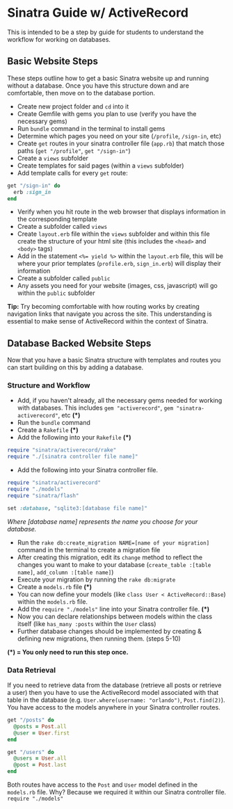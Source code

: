 # Sinatra Guide w/ ActiveRecord

This is intended to be a step by guide for students to understand the
workflow for working on databases.

## Basic Website Steps

These steps outline how to get a basic Sinatra website up and running without a database. Once you have this structure down and are comfortable, then move on to the database portion.

- Create new project folder and `cd` into it
- Create Gemfile with gems you plan to use (verify you have the necessary gems)
- Run `bundle` command in the terminal to install gems
- Determine which pages you need on your site (`/profile`, `/sign-in`, etc)
- Create `get` routes in your sinatra controller file (`app.rb`) that match those paths (`get "/profile"`, `get "/sign-in"`)
- Create a `views` subfolder
- Create templates for said pages (within a `views` subfolder)
- Add template calls for every `get` route:

```ruby
get "/sign-in" do
  erb :sign_in
end
```

- Verify when you hit route in the web browser that displays information in the corresponding template
- Create a subfolder called `views`
- Create `layout.erb` file within the `views` subfolder and within this file create the structure of your html site (this includes the `<head>` and `<body>` tags)
- Add in the statement `<%= yield %>` within the `layout.erb` file, this will be where your prior templates (`profile.erb`, `sign_in.erb`) will display their information
- Create a subfolder called `public`
- Any assets you need for your website (images, css, javascript) will go within the `public` subfolder

__Tip:__ Try becoming comfortable with how routing works by creating navigation links that navigate you across the site. This understanding is essential to make sense of ActiveRecord within the context of Sinatra.

## Database Backed Website Steps

Now that you have a basic Sinatra structure with templates and routes you can start building on this by adding a database.

### Structure and Workflow

- Add, if you haven't already, all the necessary gems needed for working with databases. This includes `gem "activerecord"`, `gem "sinatra-activerecord"`, etc __(*)__
- Run the `bundle` command
- Create a `Rakefile` __(*)__
- Add the following into your `Rakefile` __(*)__

```ruby
require "sinatra/activerecord/rake"
require "./[sinatra controller file name]"
```

- Add the following into your Sinatra controller file.

```ruby
require "sinatra/activerecord"
require "./models"
require "sinatra/flash"

set :database, "sqlite3:[database file name]"
```

*Where [database name] represents the name you choose for your database.*

- Run the `rake db:create_migration NAME=[name of your migration]` command in the terminal to create a migration file
- After creating this migration, edit its `change` method to reflect the changes you want to make to your database (`create_table :[table name]`, `add_column :[table name]`)
- Execute your migration by running the `rake db:migrate`
- Create a `models.rb` file __(*)__
- You can now define your models (like `class User < ActiveRecord::Base`) within the `models.rb` file.
- Add the `require "./models"` line into your Sinatra controller file. __(*)__
- Now you can declare relationships between models within the class itself (like `has_many :posts` within the `User` class)
- Further database changes should be implemented by creating & defining new migrations, then running them. (steps 5-10)

__(*) = You only need to run this step once.__

### Data Retrieval

If you need to retrieve data from the database (retrieve all posts or retrieve a user) then you have to use the ActiveRecord model associated with that table in the database (e.g. `User.where(username: "orlando")`, `Post.find(2)`). You have access to the models anywhere in your Sinatra controller routes.

```ruby
get "/posts" do
  @posts = Post.all
  @user = User.first
end

get "/users" do
  @users = User.all
  @post = Post.last
end
```

Both routes have access to the `Post` and `User` model defined in the `models.rb` file. Why? Because we required it within our Sinatra controller file. `require "./models"`